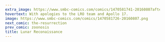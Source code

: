 ```yaml
---
extra_image: https://www.smbc-comics.com/comics/1470581741-20160807after.png
hovertext: With apologies to the LRO team and Apollo 17.
image: https://www.smbc-comics.com/comics/1470581726-20160807.png
next_comic: the-resurrection
prev_comic: zoonosis
title: Lunar Reconaissance
---
```


